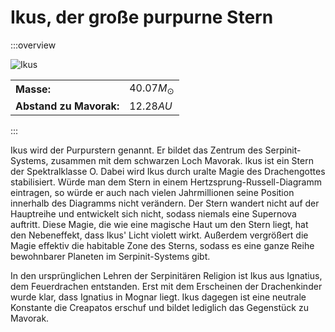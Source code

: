 # Ikus, der große purpurne Stern

:::overview

![Ikus](./images/Ikus_Stern_Weltraum-Ansicht.png)

| | |
|-|-|
|**Masse:**|$40.07 M_\odot$|
|**Abstand zu Mavorak:**|$12.28 AU$|
:::


Ikus wird der Purpurstern genannt. 
Er bildet das Zentrum des Serpinit-Systems, zusammen mit dem schwarzen Loch Mavorak. Ikus ist ein Stern der Spektralklasse O. Dabei wird Ikus durch uralte Magie des Drachengottes stabilisiert. Würde man dem Stern in einem Hertzsprung-Russell-Diagramm eintragen, so würde er auch nach vielen Jahrmillionen seine Position innerhalb des Diagramms nicht verändern. Der Stern wandert nicht auf der Hauptreihe und entwickelt sich nicht, sodass niemals eine Supernova auftritt. Diese Magie, die wie eine magische Haut um den Stern liegt, hat den Nebeneffekt, dass Ikus' Licht violett wirkt. Außerdem vergrößert die Magie effektiv die habitable Zone des Sterns, sodass es eine ganze Reihe bewohnbarer Planeten im Serpinit-Systems gibt. 

In den ursprünglichen Lehren der Serpinitären Religion ist Ikus aus Ignatius, dem Feuerdrachen entstanden.
Erst mit dem Erscheinen der Drachenkinder wurde klar, dass Ignatius in Mognar liegt. Ikus dagegen ist eine neutrale Konstante die Creapatos erschuf und bildet lediglich das Gegenstück zu Mavorak.  
